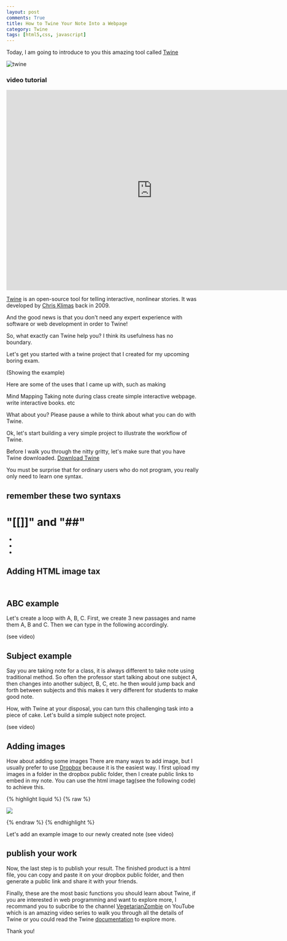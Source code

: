 ```yaml
---
layout: post
comments: True
title: How to Twine Your Note Into a Webpage
category: Twine
tags: [html5,css, javascript]
---
```




<!-- Google Tag Manager -->
<noscript><iframe src="//www.googletagmanager.com/ns.html?id=GTM-5FWTRL"
height="0" width="0" style="display:none;visibility:hidden"></iframe></noscript>
<script>(function(w,d,s,l,i){w[l]=w[l]||[];w[l].push({'gtm.start':
new Date().getTime(),event:'gtm.js'});var f=d.getElementsByTagName(s)[0],
j=d.createElement(s),dl=l!='dataLayer'?'&l='+l:'';j.async=true;j.src=
'//www.googletagmanager.com/gtm.js?id='+i+dl;f.parentNode.insertBefore(j,f);
})(window,document,'script','dataLayer','GTM-5FWTRL');</script>
<!-- End Google Tag Manager -->

Today, I am going to introduce to you this amazing tool called [Twine](http://twinery.org)

<!--break-->

![twine](https://www.glorioustrainwrecks.com/files/screens/ct2-38_twine.jpg)

### video tutorial
<iframe width="760" height="523" src="https://www.youtube.com/embed/T4Hzt9LtR7g" frameborder="0" allowfullscreen></iframe>


[Twine](http://twinery.org) is an open-source tool for telling interactive, nonlinear stories. It was developed by [Chris Klimas](http://chrisklimas.com) back in 2009. 

And the good news is that you don't need any expert experience with software or web development in order to Twine!

So, what exactly can Twine help you? I think its usefulness has no boundary. 

Let's get you started with a twine project that I created for my upcoming boring exam. 

(Showing the example)

Here are some of the uses that I came up with, such as making 

Mind Mapping
Taking note during class 
create simple interactive webpage. 
write interactive books. 
etc 

What about you? Please pause a while to think about what you can do with Twine. 


Ok, let's start building a very simple project to illustrate the workflow of Twine. 

Before I walk you through the nitty gritty, let's make sure that you have Twine downloaded. [Download Twine](http://twinery.org) 



You must be surprise that for ordinary users who do not program, you really only need to learn one syntax. 


## remember these two syntaxs


# "[[]]"  and "##"



-
-
-




## Adding HTML image tax

## <img> 




## ABC example

Let's create a loop with A, B, C. First, we create 3 new passages and name them A, B 
and C. Then we can type in the following accordingly. 

(see video)


## Subject example

Say you are taking note for a class, it is always different to take note using 
traditional method. So often the professor start talking about one subject A, then changes into another subject, B, C, etc. he then would jump back and forth between subjects and this makes it very different for students to make good note. 

How, with Twine at your disposal, you can turn this challenging task into a piece of cake. Let's build a simple subject note project. 

(see video)


## Adding images
How about adding some images
There are many ways to add image, but I usually prefer to use [Dropbox](https://www.dropbox.com/business?home=300&f=1&_tk=sem_b_goog&_camp=sem-b-goog-us-eng-top-exact&_kw=dropbox|e&_ad=47393997462|1t1|c&gclid=CLzFxcL6ucoCFYOEaQodpNgApQ) because it is the easiest way. I first upload my images in a folder in the dropbox public folder, then I create public links to embed in my note. You can use the html image tag(see the following code) to achieve this. 




{% highlight liquid %}
{% raw %}

  <img src = "your link">

{% endraw %}
{% endhighlight %}


Let's add an example image to our newly created note
(see video)

## publish your work
Now, the last step is to publish your result. 
The finished product is a html file, you can copy and paste it on your dropbox public folder, and then generate a public link and share it with your friends. 

Finally, these are the most basic functions you should learn about Twine, if you are interested in web programming and want to explore more, I recommand you to subcribe to the channel [VegetarianZombie](https://www.youtube.com/watch?v=HZzChB75DFs) on YouTube which is an amazing video series to walk you through all the details of Twine or you could read the Twine [documentation](http://twinery.org/wiki/) to explore more.  

Thank you!

